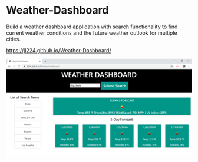# Weather-Dashboard
Build a weather dashboard application with search functionality to find current weather conditions and the future weather outlook for multiple cities.

https://jl224.github.io/Weather-Dashboard/<br>

![weather](dashboard.png)
